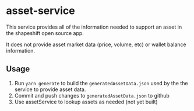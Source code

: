 # asset-service

This service provides all of the information needed to support an asset in the shapeshift open source app.

It does not provide asset market data \(price, volume, etc\) or wallet balance information.

## Usage

1. Run `yarn generate` to build the `generatedAssetData.json` used by the the service to provide asset data.
2. Commit and push changes to `generatedAssetData.json` to github
3. Use assetService to lookup assets as needed \(not yet built\)

